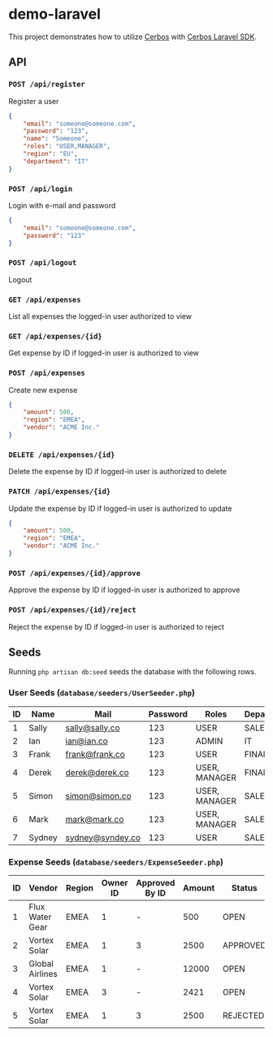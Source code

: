 # demo-laravel

This project demonstrates how to utilize [Cerbos](https://cerbos.dev) with 
[Cerbos Laravel SDK](https://github.com/cerbos/cerbos-sdk-laravel).

## API

### `POST /api/register`

Register a user
```json
{
    "email": "someone@someone.com",
    "password": "123",
    "name": "Someone",
    "roles": "USER,MANAGER",
    "region": "EU",
    "department": "IT"
}
```

### `POST /api/login`

Login with e-mail and password
```json
{
    "email": "someone@someone.com",
    "password": "123"
}
```

### `POST /api/logout`

Logout

### `GET /api/expenses`

List all expenses the logged-in user authorized to view

### `GET /api/expenses/{id}`

Get expense by ID if logged-in user is authorized to view

### `POST /api/expenses`

Create new expense
```json
{
    "amount": 500,
    "region": "EMEA",
    "vendor": "ACME Inc."
}
```

### `DELETE /api/expenses/{id}`

Delete the expense by ID if logged-in user is authorized to delete

### `PATCH /api/expenses/{id}`

Update the expense by ID if logged-in user is authorized to update

```json
{
    "amount": 500,
    "region": "EMEA",
    "vendor": "ACME Inc."
}
```

### `POST /api/expenses/{id}/approve`

Approve the expense by ID if logged-in user is authorized to approve

### `POST /api/expenses/{id}/reject`

Reject the expense by ID if logged-in user is authorized to reject

## Seeds

Running `php artisan db:seed` seeds the database with the following rows.

### User Seeds (`database/seeders/UserSeeder.php`)

| ID | Name   | Mail             | Password | Roles         | Department | Region |
|----|--------|------------------|----------|---------------|------------|--------|
| 1  | Sally  | sally@sally.co   | 123      | USER          | SALES      | EMEA   |
| 2  | Ian    | ian@ian.co       | 123      | ADMIN         | IT         | -      |
| 3  | Frank  | frank@frank.co   | 123      | USER          | FINANCE    | EMEA   |
| 4  | Derek  | derek@derek.co   | 123      | USER, MANAGER | FINANCE    | EMEA   |
| 5  | Simon  | simon@simon.co   | 123      | USER, MANAGER | SALES      | NA     |
| 6  | Mark   | mark@mark.co     | 123      | USER, MANAGER | SALES      | EMEA   |
| 7  | Sydney | sydney@syndey.co | 123      | USER          | SALES      | NA     |

### Expense Seeds (`database/seeders/ExpenseSeeder.php`)

| ID | Vendor          | Region | Owner ID | Approved By ID | Amount | Status   |
|----|-----------------|--------|----------|----------------|--------|----------|
| 1  | Flux Water Gear | EMEA   | 1        | -              | 500    | OPEN     |
| 2  | Vortex Solar    | EMEA   | 1        | 3              | 2500   | APPROVED |
| 3  | Global Airlines | EMEA   | 1        | -              | 12000  | OPEN     |
| 4  | Vortex Solar    | EMEA   | 3        | -              | 2421   | OPEN     |
| 5  | Vortex Solar    | EMEA   | 1        | 3              | 2500   | REJECTED |
